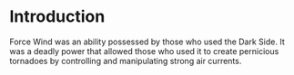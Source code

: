 # Introduction

Force Wind was an ability possessed by those who used the Dark Side.
It was a deadly power that allowed those who used it to create pernicious tornadoes by controlling and manipulating strong air currents.
